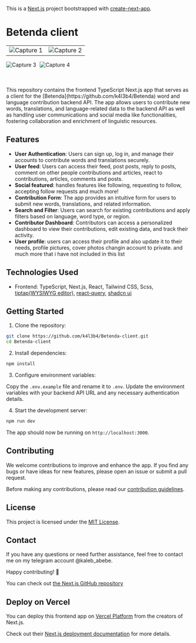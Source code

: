 This is a [Next.js](https://nextjs.org/) project bootstrapped with [create-next-app](https://github.com/vercel/next.js/tree/canary/packages/create-next-app).

# Betenda client
<table>
  <tr>
    <td><img src="https://github.com/k4l3b4/Betenda-client/assets/59311872/faf6c14b-8949-4136-b109-0c5d93382393" alt="Capture 1"></td>
    <td><img src="https://github.com/k4l3b4/Betenda-client/assets/59311872/ef8c5386-d5a5-4c81-aa3e-e1b61e3b728e" alt="Capture 2"></td>
  </tr>
</table>
<div style="display: flex; justify-content: between; width: 100%;">
  <img src="https://github.com/k4l3b4/Betenda-client/assets/59311872/806b9c7e-0139-4b28-80c9-1c30cc13800c" alt="Capture 3" style="margin-right: 10px;">
  <img src="https://github.com/k4l3b4/Betenda-client/assets/59311872/5899c100-dabb-413b-a64f-b0335e96fc69" alt="Capture 4">
</div>

<br/>
<br/>
<br/>
This repository contains the frontend TypeScript Next.js app that serves as a client for the [Betenda](https://github.com/k4l3b4/Betenda) word and language contribution backend API. The app allows users to contribute new words, translations, and language-related data to the backend API as well as handling user communications and social media like functionalities, fostering collaboration and enrichment of linguistic resources.

## Features
- **User Authentication**: Users can sign up, log in, and manage their accounts to contribute words and translations securely.
- **User feed**: Users can access their feed, post posts, reply to posts, comment on other people contributions and articles, react to contributions, articles, comments and posts.
- **Social featured**: handles features like following, requesting to follow, accepting follow requests and much more!
- **Contribution Form**: The app provides an intuitive form for users to submit new words, translations, and related information.
- **Search and Filter**: Users can search for existing contributions and apply filters based on language, word type, or region.
- **Contributor Dashboard**: Contributors can access a personalized dashboard to view their contributions, edit existing data, and track their activity.
- **User profile**: users can access their profile and also update it to their needs, profile pictures, cover photos changin account to private.
  and much more that i have not included in this list

## Technologies Used

- Frontend: TypeScript, Next.js, React, Tailwind CSS, Scss, [tiptap(WYSIWYG editor)](https://github.com/ueberdosis/tiptap), [react-query](https://github.com/TanStack/query), [shadcn ui](https://github.com/shadcn-ui/ui)

## Getting Started

1. Clone the repository:

```bash
git clone https://github.com/k4l3b4/Betenda-client.git
cd Betenda-client
```

2. Install dependencies:

```bash
npm install
```

3. Configure environment variables:

Copy the `.env.example` file and rename it to `.env`. Update the environment variables with your backend API URL and any necessary authentication details.

4. Start the development server:

```bash
npm run dev
```

The app should now be running on `http://localhost:3000`.

## Contributing

We welcome contributions to improve and enhance the app. If you find any bugs or have ideas for new features, please open an issue or submit a pull request.

Before making any contributions, please read our [contribution guidelines](CONTRIBUTIONS.md).

## License

This project is licensed under the [MIT License](LICENSE).

## Contact

If you have any questions or need further assistance, feel free to contact me on my telegram account @kaleb_abebe.

Happy contributing! 🚀

You can check out [the Next.js GitHub repository](https://github.com/vercel/next.js/)

## Deploy on Vercel
You can deploy this frontend app on [Vercel Platform](https://vercel.com/new?utm_medium=default-template&filter=next.js&utm_source=create-next-app&utm_campaign=create-next-app-readme) from the creators of Next.js.

Check out their [Next.js deployment documentation](https://nextjs.org/docs/deployment) for more details.
